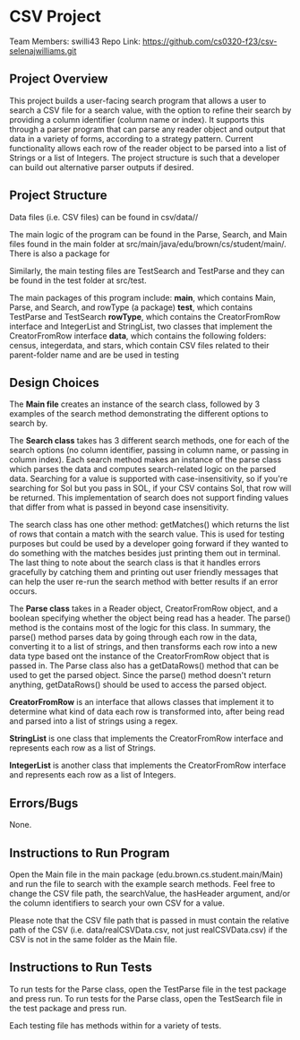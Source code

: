 # CSV Project

Team Members: swilli43
Repo Link: https://github.com/cs0320-f23/csv-selenajwilliams.git

## Project Overview
This project builds a user-facing search program that allows a user to search
a CSV file for a search value, with the option to refine their search by
providing a column identifier (column name or index). It supports this through
a parser program that can parse any reader object and output that data in a
variety of forms, according to a strategy pattern. Current functionality allows
each row of the reader object to be parsed into a list of Strings or a list of
Integers. The project structure is such that a developer can build out
alternative parser outputs if desired.

## Project Structure
Data files (i.e. CSV files) can be found in csv/data/<fileCategory>/<fileName>

The main logic of the program can be found in the Parse, Search, and Main files
found in the main folder at src/main/java/edu/brown/cs/student/main/. There is
also a package for

Similarly, the main testing files are TestSearch and TestParse and they can
be found in the test folder at src/test.

The main packages of this program include:
**main**, which contains Main, Parse, and Search, and rowType (a package)
**test**, which contains TestParse and TestSearch
**rowType**, which contains the CreatorFromRow interface and IntegerList and
StringList, two classes that implement the CreatorFromRow interface
**data**, which contains the following folders: census, integerdata, and stars, which
contain CSV files related to their parent-folder name and are be used in testing


## Design Choices
The **Main file** creates an instance of the search class, followed by 3 examples
of the search method demonstrating the different options to search by.

The **Search class** takes has 3 different search methods, one for each of the search
options (no column identifier, passing in column name, or passing in column index).
Each search method makes an instance of the parse class which parses the data and
computes search-related logic on the parsed data. Searching for a value is supported
with case-insensitivity, so if you're searching for Sol but you pass in SOL, if your
CSV contains Sol, that row will be returned. This implementation of search does not
support finding values that differ from what is passed in beyond case insensitivity.

The search class has one other method: getMatches() which returns the list of rows
that contain a match with the search value. This is used for testing purposes but
could be used by a developer going forward if they wanted to do something with the
matches besides just printing them out in terminal. The last thing to note about
the search class is that it handles errors gracefully by catching them and printing
out user friendly messages that can help the user re-run the search method with
better results if an error occurs.

The **Parse class** takes in a Reader object, CreatorFromRow object, and a boolean
specifying whether the object being read has a header. The parse() method is the
contains most of the logic for this class. In summary, the parse() method parses
data by going through each row in the data, converting it to a list of strings, and
then transforms each row into a new data type based ont the instance of the
CreatorFromRow object that is passed in. The Parse class also has a getDataRows()
method that can be used to get the parsed object. Since the parse() method doesn't
return anything, getDataRows() should be used to access the parsed object.

**CreatorFromRow** is an interface that allows classes that implement it to determine
what kind of data each row is transformed into, after being read and parsed into a list
of strings using a regex.

**StringList** is one class that implements the CreatorFromRow interface and represents
each row as a list of Strings.

**IntegerList** is another class that implements the CreatorFromRow interface and
represents each row as a list of Integers.

## Errors/Bugs
None.

## Instructions to Run Program
Open the Main file in the main package (edu.brown.cs.student.main/Main) and
run the file to search with the example search methods. Feel free to change
the CSV file path, the searchValue, the hasHeader argument, and/or the
column identifiers to search your own CSV for a value.

Please note that the CSV file path that is passed in must contain the relative
path of the CSV (i.e. data/realCSVData.csv, not just realCSVData.csv) if the
CSV is not in the same folder as the Main file.

## Instructions to Run Tests
To run tests for the Parse class, open the TestParse file in the test package
and press run.
To run tests for the Parse class, open the TestSearch file in the test package
and press run.

Each testing file has methods within for a variety of tests.